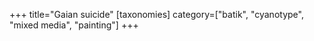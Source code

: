+++
title="Gaian suicide"
[taxonomies]
category=["batik", "cyanotype", "mixed media", "painting"]
+++
